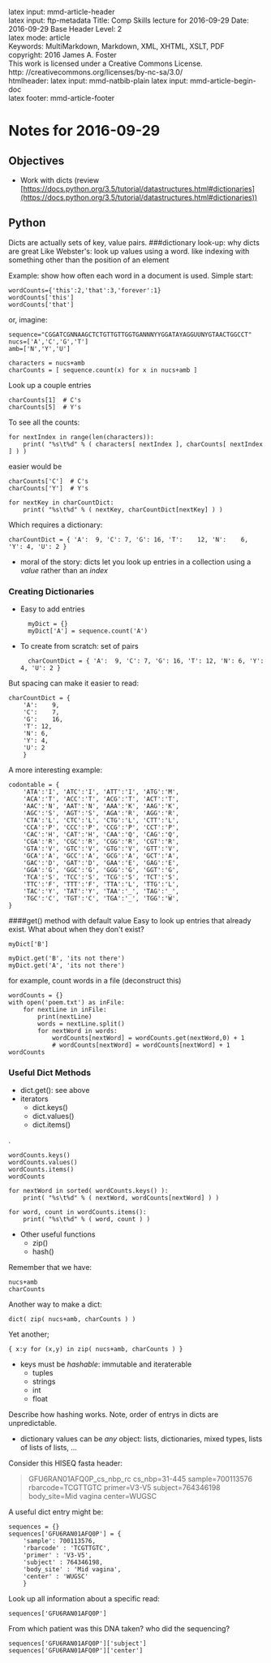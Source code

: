 latex input:	mmd-article-header  
latex input:	ftp-metadata 
Title:	Comp Skills lecture for 2016-09-29
Date:	2016-09-29
Base Header Level:	2  
latex mode:	article  
Keywords:	MultiMarkdown, Markdown, XML, XHTML, XSLT, PDF   
copyright:	2016 James A. Foster  
	This work is licensed under a Creative Commons License.  
	http:	//creativecommons.org/licenses/by-nc-sa/3.0/  
htmlheader:	<script type="text/javascript" src="http://cdn.mathjax.org/mathjax/latest/MathJax.js?config=TeX-AMS-MML_HTMLorMML"></script>
latex input:	mmd-natbib-plain
latex input:	mmd-article-begin-doc  
latex footer:	mmd-article-footer  

# Notes for 2016-09-29 #
## Objectives
* Work with dicts (review [https://docs.python.org/3.5/tutorial/datastructures.html#dictionaries](https://docs.python.org/3.5/tutorial/datastructures.html#dictionaries))
## Python ##
Dicts are actually sets of key, value pairs. 
###dictionary look-up: why dicts are great
Like Webster's: look up values using a word. like indexing with something other than the position of an element

Example: show  how often each word in a document is used. Simple start: 

	wordCounts={'this':2,'that':3,'forever':1}
	wordCounts['this']
	wordCounts['that']

or, imagine:

	sequence="CGGATCGNNAAGCTCTGTTGTTGGTGANNNYYGGATAYAGGUUNYGTAACTGGCCT"
	nucs=['A','C','G','T']
	amb=['N','Y','U']

	characters = nucs+amb
	charCounts = [ sequence.count(x) for x in nucs+amb ]

Look up a couple entries

	charCounts[1]  # C's
	charCounts[5]  # Y's
	
To see all the counts:

	for nextIndex in range(len(characters)):
		print( "%s\t%d" % ( characters[ nextIndex ], charCounts[ nextIndex ] ) )

easier would be 

	charCounts['C']  # C's
	charCounts['Y']  # Y's
	
	for nextKey in charCountDict:
		print( "%s\t%d" % ( nextKey, charCountDict[nextKey] ) )

Which requires a dictionary:

	charCountDict = { 'A':	9, 'C':	7, 'G':	16, 'T':	12, 'N':	6, 'Y':	4, 'U':	2 }

* moral of the story: dicts let you look up entries in a collection using a *value* rather than an *index*
### Creating Dictionaries ###
* Easy to add entries

		myDict = {}
		myDict['A'] = sequence.count('A')

* To create from scratch: set of pairs

		charCountDict = { 'A':	9, 'C':	7, 'G':	16, 'T': 12, 'N': 6, 'Y': 4, 'U': 2 }

But spacing can make it easier to read:

	charCountDict = { 
		'A':	9, 
		'C':	7, 
		'G':	16, 
		'T': 12, 
		'N': 6, 
		'Y': 4, 
		'U': 2 
		}

A more interesting example:

    codontable = {
    	'ATA':'I', 'ATC':'I', 'ATT':'I', 'ATG':'M',
    	'ACA':'T', 'ACC':'T', 'ACG':'T', 'ACT':'T',
    	'AAC':'N', 'AAT':'N', 'AAA':'K', 'AAG':'K',
    	'AGC':'S', 'AGT':'S', 'AGA':'R', 'AGG':'R',
    	'CTA':'L', 'CTC':'L', 'CTG':'L', 'CTT':'L',
    	'CCA':'P', 'CCC':'P', 'CCG':'P', 'CCT':'P',
    	'CAC':'H', 'CAT':'H', 'CAA':'Q', 'CAG':'Q',
    	'CGA':'R', 'CGC':'R', 'CGG':'R', 'CGT':'R',
    	'GTA':'V', 'GTC':'V', 'GTG':'V', 'GTT':'V',
    	'GCA':'A', 'GCC':'A', 'GCG':'A', 'GCT':'A',
    	'GAC':'D', 'GAT':'D', 'GAA':'E', 'GAG':'E',
    	'GGA':'G', 'GGC':'G', 'GGG':'G', 'GGT':'G',
    	'TCA':'S', 'TCC':'S', 'TCG':'S', 'TCT':'S',
    	'TTC':'F', 'TTT':'F', 'TTA':'L', 'TTG':'L',
    	'TAC':'Y', 'TAT':'Y', 'TAA':'_', 'TAG':'_',
    	'TGC':'C', 'TGT':'C', 'TGA':'_', 'TGG':'W',
    }

####get() method with default value
Easy to look up entries that already exist. What about when they don't exist?

	myDict['B']
	
	myDict.get('B', 'its not there')
	myDict.get('A', 'its not there')

for example, count words in a file (deconstruct this)

	wordCounts = {}
	with open('poem.txt') as inFile:
		for nextLine in inFile: 
			print(nextLine)
			words = nextLine.split()
			for nextWord in words:
				wordCounts[nextWord] = wordCounts.get(nextWord,0) + 1
				# wordCounts[nextWord] = wordCounts[nextWord] + 1
	wordCounts

### Useful Dict Methods ###
* dict.get(): see above
* iterators
	* dict.keys()
	* dict.values()
	* dict.items()

.

	wordCounts.keys()
	wordCounts.values()
	wordCounts.items()
	wordCounts

	for nextWord in sorted( wordCounts.keys() ):
		print( "%s\t%d" % ( nextWord, wordCounts[nextWord] ) ) 

	for word, count in wordCounts.items():
		print( "%s\t%d" % ( word, count ) )

* Other useful functions
	* zip()
	* hash()

Remember that we have:

	nucs+amb
	charCounts

Another way to make a dict:

	dict( zip( nucs+amb, charCounts ) )

Yet another;

	{ x:y for (x,y) in zip( nucs+amb, charCounts ) }

* keys must be *hashable*: immutable and iteraterable
	* tuples
	* strings
	* int
	* float

Describe how hashing works. Note, order of entrys in dicts are unpredictable.

* dictionary values can be *any* object: lists, dictionaries, mixed types, lists of lists of lists, ...

Consider this HISEQ fasta header:

>GFU6RAN01AFQ0P_cs_nbp_rc cs_nbp=31-445 sample=700113576 rbarcode=TCGTTGTC primer=V3-V5 subject=764346198 body_site=Mid vagina center=WUGSC

A useful dict entry might be:

	sequences = {}
	sequences['GFU6RAN01AFQ0P'] = { 
		'sample': 700113576, 
		'rbarcode' : 'TCGTTGTC',
		'primer' : 'V3-V5',
		'subject' : 764346198,
		'body_site' : 'Mid vagina',
		'center' : 'WUGSC'
		}

Look up all information about a specific read:

	sequences['GFU6RAN01AFQ0P']

From which patient was this DNA taken? who did the sequencing?

	sequences['GFU6RAN01AFQ0P']['subject']
	sequences['GFU6RAN01AFQ0P']['center']